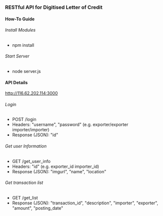 ### RESTful API for Digitised Letter of Credit
#### How-To Guide
###### Install Modules
* npm install
###### Start Server
* node server.js
#### API Details
http://116.62.202.114:3000
###### Login
* POST /login
* Headers: "username", "password" (e.g. exporter/exporter importer/importer)
* Response (JSON): "id"
###### Get user Information
* GET /get_user_info
* Headers: "id" (e.g. exporter_id importer_id)
* Response (JSON): "imgurl", "name", "location"
###### Get transaction list
* GET /get_list
* Response (JSON): "transaction_id", "description", "importer", "exporter", "amount", "posting_date"